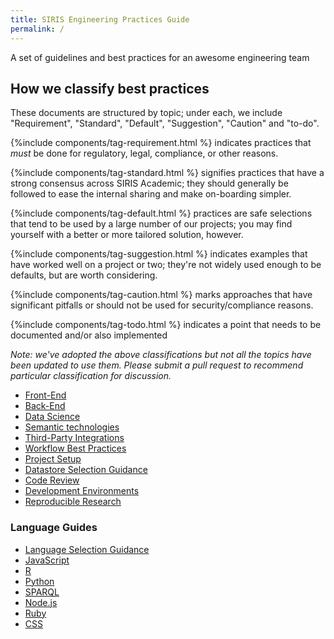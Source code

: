 ```yaml
---
title: SIRIS Engineering Practices Guide
permalink: /
---
```

A set of guidelines and best practices for an awesome engineering team

## How we classify best practices

These documents are structured by topic; under each, we include "Requirement",
"Standard", "Default", "Suggestion", "Caution" and "to-do".

{%include components/tag-requirement.html %} indicates practices that *must* be done for
regulatory, legal, compliance, or other reasons.

{%include components/tag-standard.html %} signifies practices that have a strong consensus across SIRIS Academic; they
should generally be followed to ease the internal sharing and make on-boarding
simpler.

{%include components/tag-default.html %} practices are safe selections that tend to be used by a large number of our
projects; you may find yourself with a better or more tailored solution,
however.

{%include components/tag-suggestion.html %} indicates examples that have worked well on a project or two;
they're not widely used enough to be defaults, but are worth considering.

{%include components/tag-caution.html %} marks approaches that have significant pitfalls or should not be used for
security/compliance reasons.

{%include components/tag-todo.html %} indicates a point that needs to be documented and/or also implemented


_Note: we've adopted the above classifications but not all the topics have been
updated to use them. Please submit a pull request to recommend particular
classification for discussion._

* [Front-End]({{site.baseurl}}/frontend)
* [Back-End]({{site.baseurl}}/frontend)
* [Data Science]({{site.baseurl}}/data-science)
* [Semantic technologies]({{site.baseurl}}/semantic-technologies)
* [Third-Party Integrations]({{site.baseurl}}/integrations)
* [Workflow Best Practices]({{site.baseurl}}/workflow)
* [Project Setup]({{site.baseurl}}/project-setup)
* [Datastore Selection Guidance]({{site.baseurl}}/datastore-selection)
* [Code Review]({{site.baseurl}}/code-review)
* [Development Environments]({{site.baseurl}}/development-environments)
* [Reproducible Research]({{site.baseurl}}/reproducible-research)

### Language Guides

* [Language Selection Guidance]({{site.baseurl}}/language-selection)
* [JavaScript]({{site.baseurl}}/javascript)
* [R]({{site.baseurl}}/r)
* [Python]({{site.baseurl}}/python)
* [SPARQL]({{site.baseurl}}/sparql)
* [Node.js]({{site.baseurl}}/nodejs)
* [Ruby]({{site.baseurl}}/ruby)
* [CSS]({{site.baseurl}}/css)



